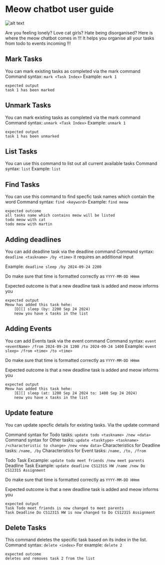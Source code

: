 # Meow chatbot user guide
![alt text](image.png)

Are you feeling lonely? Love cat girls? Hate being disorganised?
Here is where the meow chatbot comes in !!! It helps you organise
all your tasks from todo to events incoming !!!

## Mark Tasks
You can mark existing tasks as completed via the mark command
Command syntax: `mark <Task Index>`
Example: `mark 1`
```
expected output
task 1 has been marked
```

## Unmark Tasks
You can mark existing tasks as completed via the mark command
Command syntax: `unmark <Task Index>`
Example: `unmark 1`
```
expected output
task 1 has been unmarked
```

## List Tasks
You can use this command to list out all current available tasks
Command syntax: `list`
Example: `list`

## Find Tasks
You can use this command to find specfic task names which contain the word
Command syntax: `find <keyword>`
Example: `find meow`

```
expected outcome
all tasks name which contains meow will be listed
todo meow with cat
todo meow with martin
```

## Adding deadlines
You can add deadline task via the deadline command
Command syntax: `deadline <taskname> /by <time>`
it requires an additional input

Example: `deadline sleep /by 2024-09-24 2200`

Do make sure that time is formatted correctly as
`YYYY-MM-DD HHmm`

Expected outcome is that a new deadline task is added and meow informs you

```
expected output
Meow has added this task hehe:
    [D][] sleep (by: 2200 Sep 24 2024)
    neow you have x tasks in the list
```

## Adding Events

You can add Events task via the event command
Command syntax: `event <eventName> /from 2024-09-24 1200 /to 2024-09-24 1400`
Example: `event sleep> /from <time> /to <time>`

Do make sure that time is formatted correctly as
`YYYY-MM-DD HHmm`

Expected outcome is that a new deadline task is added and meow informs you

```
expected output
Meow has added this task hehe:
    [E][] sleep (at: 1200 Sep 24 2024 to: 1400 Sep 24 2024)
    neow you have x tasks in the list
```


## Update feature
You can update specfic details for existing tasks. Via the update command

Command syntax for Todo tasks: `update todo <taskname> /new <data>`
Command syntax for Other tasks: `update <tasktype> <taskname> /<characteristic to change> /new <new data>`
Characteristics for Deadline tasks: `/name, /by`
Characteristics for Event tasks: `/name, /to, /from`

Todo Task Excample: `update todo meet friends /new meet parents`
Deadline Task Example: `update deadline CS1231S HW /name /new Do CS1231S Assignment`


Do make sure that time is formatted correctly as
`YYYY-MM-DD HHmm`

Expected outcome is that a new deadline task is added and meow informs you

```
expected output
Task Todo meet friends is now changed to meet parents
Task Deadline Do CS1231S HW is now changed to Do CS1231S Assignment
```

## Delete Tasks
This command deletes the specific task based on its index in the list.
Command syntax: `delete <index>`
For example: `delete 2`

```
expected outcome
deletes and removes task 2 from the list
```
